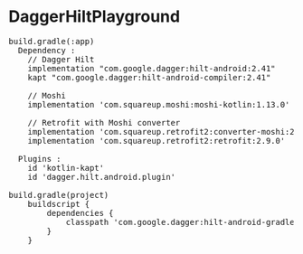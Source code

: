 # DaggerHiltPlayground

<pre>
build.gradle(:app)
  Dependency :
    // Dagger Hilt
    implementation "com.google.dagger:hilt-android:2.41"
    kapt "com.google.dagger:hilt-android-compiler:2.41"

    // Moshi
    implementation 'com.squareup.moshi:moshi-kotlin:1.13.0'

    // Retrofit with Moshi converter
    implementation 'com.squareup.retrofit2:converter-moshi:2.9.0'
    implementation 'com.squareup.retrofit2:retrofit:2.9.0'

  Plugins :
    id 'kotlin-kapt'
    id 'dagger.hilt.android.plugin'

build.gradle(project)
    buildscript {
        dependencies {
            classpath 'com.google.dagger:hilt-android-gradle-plugin:2.41'
        }
    }
</pre>

